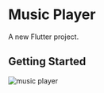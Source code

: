 # Music Player

A new Flutter project.

## Getting Started

![music player](https://user-images.githubusercontent.com/47666475/211214631-b637983e-01f4-47b8-a1a1-5c04d236cdaa.gif)
